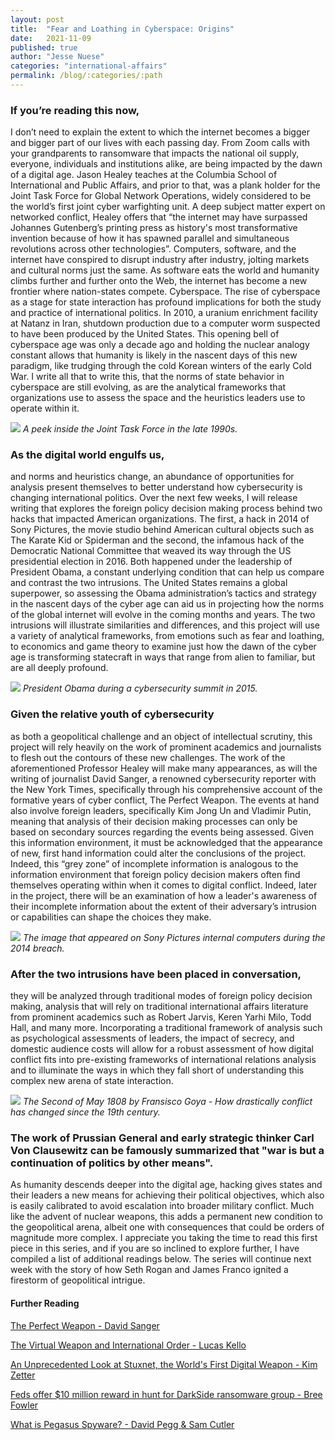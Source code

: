 ```yaml
---
layout: post
title:  "Fear and Loathing in Cyberspace: Origins"
date:   2021-11-09
published: true
author: "Jesse Nuese"
categories: "international-affairs"
permalink: /blog/:categories/:path
---
```


### If you’re reading this now,

I don’t need to explain the extent to which the internet becomes a bigger and bigger part of our lives with each passing day. From Zoom calls with your grandparents to ransomware that impacts the national oil supply, everyone, individuals and institutions alike, are being impacted by the dawn of a digital age. Jason Healey teaches at the Columbia School of International and Public Affairs, and prior to that, was a plank holder for the Joint Task Force for Global Network Operations, widely considered to be the world’s first joint cyber warfighting unit. A deep subject matter expert on networked conflict, Healey offers that “the internet may have surpassed Johannes Gutenberg’s printing press as history's most transformative invention because of how it has spawned parallel and simultaneous revolutions across other technologies”. Computers, software, and the internet have conspired to disrupt industry after industry, jolting markets and cultural norms just the same. As software eats the world and humanity climbs further and further onto the Web, the internet has become a new frontier where nation-states compete. Cyberspace. The rise of cyberspace as a stage for state interaction has profound implications for both the study and practice of international politics. In 2010, a uranium enrichment facility at Natanz in Iran, shutdown production due to a computer worm suspected to have been produced by the United States. This opening bell of cyberspace age was only a decade ago and holding the nuclear analogy constant allows that humanity is likely in the nascent days of this new paradigm, like trudging through the cold Korean winters of the early Cold War. I write all that to write this, that the norms of state behavior in cyberspace are still evolving, as are the analytical frameworks that organizations use to assess the space and the heuristics leaders use to operate within it.


![](https://user-images.githubusercontent.com/91083210/140998084-2e7caa15-cf17-47cb-8711-6eaa72685c12.jpg)
*A peek inside the Joint Task Force in the late 1990s.*


### As the digital world engulfs us,

and norms and heuristics change, an abundance of opportunities for analysis present themselves to better understand how cybersecurity is changing international politics. Over the next few weeks, I will release writing that explores the foreign policy decision making process behind two hacks that impacted American organizations. The first, a hack in 2014 of Sony Pictures, the movie studio behind American cultural objects such as The Karate Kid or Spiderman and the second, the infamous hack of the Democratic National Committee that weaved its way through the US presidential election in 2016. Both happened under the leadership of President Obama, a constant underlying condition that can help us compare and contrast the two intrusions. The United States remains a global superpower, so assessing the Obama administration’s tactics and strategy in the nascent days of the cyber age can aid us in projecting how the norms of the global internet will evolve in the coming months and years. The two intrusions will illustrate similarities and differences, and this project will use a variety of analytical frameworks, from emotions such as fear and loathing, to economics and game theory to examine just how the dawn of the cyber age is transforming statecraft in ways that range from alien to familiar, but are all deeply profound.


![](https://user-images.githubusercontent.com/91083210/140999884-ce8bec58-6535-4836-be08-a027639b0800.jpg)
*President Obama during a cybersecurity summit in 2015.*


### Given the relative youth of cybersecurity
as both a geopolitical challenge and an object of intellectual scrutiny, this project will rely heavily on the work of prominent academics and journalists to flesh out the contours of these new challenges. The work of the aforementioned Professor Healey will make many appearances, as will the writing of journalist David Sanger, a renowned cybersecurity reporter with the New York Times, specifically through his comprehensive account of the formative years of cyber conflict, The Perfect Weapon. The events at hand also involve foreign leaders, specifically Kim Jong Un and Vladimir Putin, meaning that analysis of their decision making processes can only be based on secondary sources regarding the events being assessed. Given this information environment, it must be acknowledged that the appearance of new, first hand information could alter the conclusions of the project. Indeed, this “grey zone” of incomplete information is analogous to the information environment that foreign policy decision makers often find themselves operating within when it comes to digital conflict. Indeed, later in the project, there will be an examination of how a leader's awareness of their incomplete information about the extent of their adversary’s intrusion or capabilities can shape the choices they make.


![](https://user-images.githubusercontent.com/91083210/140998637-63e2674f-abb0-4733-a9bc-b364232ad997.png)
*The image that appeared on Sony Pictures internal computers during the 2014 breach.*


### After the two intrusions have been placed in conversation,
they will be analyzed through traditional modes of foreign policy decision making, analysis that will rely on traditional international affairs literature from prominent academics such as Robert Jarvis, Keren Yarhi Milo, Todd Hall, and many more. Incorporating a traditional framework of analysis such as psychological assessments of leaders, the impact of secrecy, and domestic audience costs will allow for a robust assessment of how digital conflict fits into pre-existing frameworks of international relations analysis and to illuminate the ways in which they fall short of understanding this complex new arena of state interaction.


![](https://user-images.githubusercontent.com/91083210/140999532-2c25695b-c90b-4816-8dd9-77957eedb7f9.jpg)
*The Second of May 1808 by Fransisco Goya - How drastically conflict has changed since the 19th century.*

### The work of Prussian General and early strategic thinker Carl Von Clausewitz can be famously summarized that "war is but a continuation of politics by other means".
As humanity descends deeper into the digital age, hacking gives states and their leaders a new means for achieving their political objectives, which also is easily calibrated to avoid escalation into broader military conflict. Much like the advent of nuclear weapons, this adds a permanent new condition to the geopolitical arena, albeit one with consequences that could be orders of magnitude more complex. I appreciate you taking the time to read this first piece in this series, and if you are so inclined to explore further, I have compiled a list of additional readings below. The series will continue next week with the story of how Seth Rogan and James Franco ignited a firestorm of geopolitical intrigue.


#### Further Reading

[The Perfect Weapon - David Sanger](https://bookshop.org/books/the-perfect-weapon-war-sabotage-and-fear-in-the-cyber-age/9780451497901)

[The Virtual Weapon and International Order - Lucas Kello](https://bookshop.org/books/the-virtual-weapon-and-international-order/9780300220230)

[An Unprecedented Look at Stuxnet, the World's First Digital Weapon - Kim Zetter](https://www.wired.com/2014/11/countdown-to-zero-day-stuxnet/)

[Feds offer $10 million reward in hunt for DarkSide ransomware group - Bree Fowler](https://www.cnet.com/tech/services-and-software/feds-offer-10-million-reward-in-hunt-for-darkside-ransomware-group/)

[What is Pegasus Spyware? - David Pegg & Sam Cutler](https://www.theguardian.com/news/2021/jul/18/what-is-pegasus-spyware-and-how-does-it-hack-phones)

